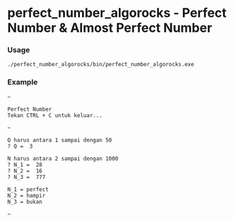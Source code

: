 # perfect_number_algorocks - Perfect Number & Almost Perfect Number

### Usage

```
./perfect_number_algorocks/bin/perfect_number_algorocks.exe
```

### Example

```
~

Perfect Number
Tekan CTRL + C untuk keluar...

~

Q harus antara 1 sampai dengan 50
? Q =  3

N harus antara 2 sampai dengan 1000
? N_1 =  28
? N_2 =  16
? N_3 =  777

N_1 = perfect
N_2 = hampir
N_3 = bukan

~
```